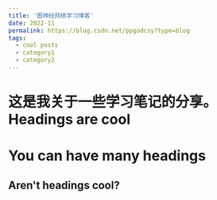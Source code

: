 ```yaml
---
title: '图神经网络学习博客'
date: 2022-11
permalink: https://blog.csdn.net/ppgodcsy?type=blog
tags:
  - cool posts
  - category1
  - category2
---
```


这是我关于一些学习笔记的分享。
Headings are cool
======

You can have many headings
======

Aren't headings cool?
------

